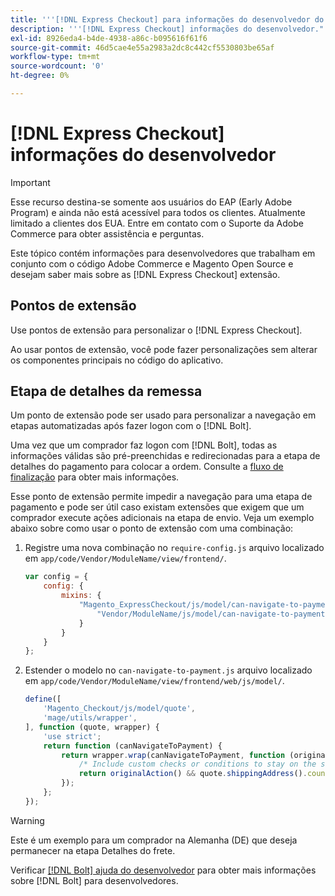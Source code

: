 ```yaml
---
title: '''[!DNL Express Checkout] para informações do desenvolvedor do Adobe Commerce'''
description: '''[!DNL Express Checkout] informações do desenvolvedor."'
exl-id: 8926eda4-b4de-4938-a86c-b095616f61f6
source-git-commit: 46d5cae4e55a2983a2dc8c442cf5530803be65af
workflow-type: tm+mt
source-wordcount: '0'
ht-degree: 0%

---
```


# [!DNL Express Checkout] informações do desenvolvedor

>[!IMPORTANT]
>
> Esse recurso destina-se somente aos usuários do EAP (Early Adobe Program) e ainda não está acessível para todos os clientes. Atualmente limitado a clientes dos EUA. Entre em contato com o Suporte da Adobe Commerce para obter assistência e perguntas.

Este tópico contém informações para desenvolvedores que trabalham em conjunto com o código Adobe Commerce e Magento Open Source e desejam saber mais sobre as [!DNL Express Checkout] extensão.

## Pontos de extensão

Use pontos de extensão para personalizar o [!DNL Express Checkout].

Ao usar pontos de extensão, você pode fazer personalizações sem alterar os componentes principais no código do aplicativo.

## Etapa de detalhes da remessa

Um ponto de extensão pode ser usado para personalizar a navegação em etapas automatizadas após fazer logon com o [!DNL Bolt].

Uma vez que um comprador faz logon com [!DNL Bolt], todas as informações válidas são pré-preenchidas e redirecionadas para a etapa de detalhes do pagamento para colocar a ordem. Consulte a [fluxo de finalização](https://experienceleague.adobe.com/docs/commerce-merchant-services/express-checkout/manage-checkout/checkout-flow.html) para obter mais informações.

Esse ponto de extensão permite impedir a navegação para uma etapa de pagamento e pode ser útil caso existam extensões que exigem que um comprador execute ações adicionais na etapa de envio. Veja um exemplo abaixo sobre como usar o ponto de extensão com uma combinação:

1. Registre uma nova combinação no `require-config.js` arquivo localizado em `app/code/Vendor/ModuleName/view/frontend/`.

   ```js
   var config = {
       config: {
           mixins: {
               "Magento_ExpressCheckout/js/model/can-navigate-to-payment": {
                   "Vendor/ModuleName/js/model/can-navigate-to-payment-mixin": true
               }
           }
       }
   };
   ```

1. Estender o modelo no `can-navigate-to-payment.js` arquivo localizado em `app/code/Vendor/ModuleName/view/frontend/web/js/model/`.

   ```js
   define([
       'Magento_Checkout/js/model/quote',
       'mage/utils/wrapper',
   ], function (quote, wrapper) {
       'use strict';
       return function (canNavigateToPayment) {
           return wrapper.wrap(canNavigateToPayment, function (originalAction) {
               /* Include custom checks or conditions to stay on the shipping step,i.e: your shopper is from Germany */
               return originalAction() && quote.shippingAddress().countryId !== 'DE');
           });
       };
   });
   ```

>[!WARNING]
>
> Este é um exemplo para um comprador na Alemanha (DE) que deseja permanecer na etapa Detalhes do frete.

Verificar [[!DNL Bolt] ajuda do desenvolvedor](https://help.bolt.com/developers/) para obter mais informações sobre [!DNL Bolt] para desenvolvedores.
